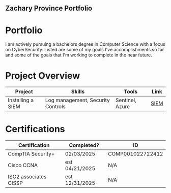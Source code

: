 ## Zachary Province Portfolio

# Portfolio

I am actively pursuing a bachelors degree in Computer Science with a focus on CyberSecurity. Listed are some of my goals I've accomplishments so far and some of the goals that I'm working to complete in the near future.

# Project Overview 
|     Project     |                 Skills                |     Tools       |      Link       |
| --------------- | ------------------------------------- | --------------- | --------------- |
| Installing a SIEM| Log management, Security Controls   | Sentinel, Azure|  <a href="Project Overview">SIEM</a>   |


# Certifications 

|     Certification     |               Completed?               |     ID       |
| --------------------  | -------------------------------------- | ---------------| 
| CompTIA Security+     |                02/03/2025              |   COMP001022722412  | 
| Cisco CCNA            |           est  04/21/2025              |     N/A      | 
| ISC2 associates CISSP |           est  12/31/2025              |     N/A      |
